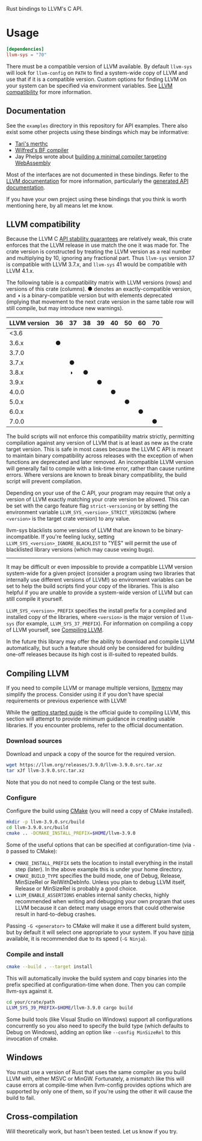 Rust bindings to LLVM's C API.

# Usage

```toml
[dependencies]
llvm-sys = "70"
```

There must be a compatible version of LLVM available. By default `llvm-sys`
will look for `llvm-config` on `PATH` to find a system-wide copy of LLVM and
use that if it is a compatible version. Custom options for finding LLVM
on your system can be specified via environment variables. See
[LLVM compatibility](#llvm-compatibility) for more information.

## Documentation

See the `examples` directory in this repository for API examples. There also
exist some other projects using these bindings which may be
informative:

 * [Tari's merthc](https://bitbucket.org/tari/merthc)
 * [Wilfred's BF compiler](https://crates.io/crates/bfc)
 * Jay Phelps wrote about [building a minimal compiler targeting
   WebAssembly](https://medium.com/@jayphelps/93e8c193fdb4)

Most of the interfaces are not documented in these bindings. Refer to the
[LLVM documentation](http://llvm.org/docs/) for more information, particularly
the [generated API documentation](http://llvm.org/doxygen/).

If you have your own project using these bindings that you think is worth
mentioning here, by all means let me know.

## LLVM compatibility

Because the LLVM C [API stability guarantees][c-api-stability] are relatively
weak, this crate enforces that the LLVM release in use match the one it was made
for. The crate version is constructed by treating the LLVM version as a real
number and multiplying by 10, ignoring any fractional part. Thus `llvm-sys`
version 37 is compatible with LLVM 3.7.x, and `llvm-sys` 41 would be compatible
with LLVM 4.1.x.

[c-api-stability]: http://llvm.org/docs/DeveloperPolicy.html#c-api-changes

The following table is a compatibility matrix with LLVM versions (rows) and
versions of this crate (columns). ● denotes an exactly-compatible version, and ◑
is a binary-compatible version but with elements deprecated (implying that
movement to the next crate version in the same table row will still compile, but
may introduce new warnings).

| LLVM version | 36 | 37 | 38 | 39 | 40 | 50 | 60 | 70 |
|--------------|----|----|----|----|----|----|----|----|
| <3.6         |    |    |    |    |    |    |    |    |
| 3.6.x        | ●  |    |    |    |    |    |    |    |
| 3.7.0        |    |    |    |    |    |    |    |    |
| 3.7.x        |    | ●  |    |    |    |    |    |    |
| 3.8.x        |    | ◑  | ●  |    |    |    |    |    |
| 3.9.x        |    |    |    | ●  |    |    |    |    |
| 4.0.0        |    |    |    |    | ●  |    |    |    |
| 5.0.x        |    |    |    |    |    | ●  |    |    |
| 6.0.x        |    |    |    |    |    |    | ●  |    |
| 7.0.0        |    |    |    |    |    |    |    | ●  |

The build scripts will not enforce this compatibility matrix strictly,
permitting compilation against any version of LLVM that is at least as new as
the crate target version. This is safe in most cases because the LLVM C API is
meant to maintain binary compatibility across releases with the exception of
when functions are deprecated and later removed. An incompatible LLVM version
will generally fail to compile with a link-time error, rather than cause runtime
errors. Where versions are known to break binary compatibility, the build script
will prevent compilation.

Depending on your use of the C API, your program may require that only a
version of LLVM exactly matching your crate version be allowed. This can be set
with the cargo feature flag `strict-versioning` or by setting the environment
variable `LLVM_SYS_<version>_STRICT_VERSIONING` (where `<version>` is the target
crate version) to any value.

llvm-sys blacklists some versions of LLVM that are known to be
binary-incompatible. If you're feeling lucky, setting
`LLVM_SYS_<version>_IGNORE_BLACKLIST` to "YES" will permit the use of
blacklisted library versions (which may cause vexing bugs).

---

It may be difficult or even impossible to provide a compatible LLVM version
system-wide for a given project (consider a program using two libraries that
internally use different versions of LLVM!) so environment variables can be set
to help the build scripts find your copy of the libraries. This is also helpful
if you are unable to provide a system-wide version of LLVM but can still
compile it yourself.

`LLVM_SYS_<version>_PREFIX` specifies the install prefix for a compiled and
installed copy of the libraries, where `<version>` is the major version of
`llvm-sys` (for example, `LLVM_SYS_37_PREFIX`). For information on compiling
a copy of LLVM yourself, see [Compiling LLVM](#compiling-llvm).

In the future this library may offer the ability to download and compile LLVM
automatically, but such a feature should only be considered for building
one-off releases because its high cost is ill-suited to repeated builds.

## Compiling LLVM

If you need to compile LLVM or manage multiple versions,
[llvmenv](https://crates.io/crates/llvmenv) may simplify the process. Consider
using it if you don't have special requirements or previous experience with
LLVM!

While the [getting started guide](http://llvm.org/docs/GettingStarted.html) is
the official guide to compiling LLVM, this section will attempt to provide
minimum guidance in creating usable libraries. If you encounter problems, refer
to the official documentation.

### Download sources

Download and unpack a copy of the source for the required version.

```sh
wget https://llvm.org/releases/3.9.0/llvm-3.9.0.src.tar.xz
tar xJf llvm-3.9.0.src.tar.xz
```

Note that you do not need to compile Clang or the test suite.

### Configure

Configure the build using [CMake][cmake] (you will need a copy of CMake
installed).

[cmake]: https://cmake.org/

```sh
mkdir -p llvm-3.9.0.src/build
cd llvm-3.9.0.src/build
cmake .. -DCMAKE_INSTALL_PREFIX=$HOME/llvm-3.9.0
```

Some of the useful options that can be specified at configuration-time
(via `-D` passed to CMake):

 * `CMAKE_INSTALL_PREFIX` sets the location to install everything in the install
   step (later). In the above example this is under your home directory.
 * `CMAKE_BUILD_TYPE` specifies the build mode, one of Debug, Release,
   MinSizeRel or RelWithDebInfo. Unless you plan to debug LLVM itself,
   Release or MinSizeRel is probably a good choice.
 * `LLVM_ENABLE_ASSERTIONS` enables internal sanity checks, highly recommended
   when writing and debugging your own program that uses LLVM because it can
   detect many usage errors that could otherwise result in hard-to-debug
   crashes.

Passing `-G <generator>` to CMake will make it use a different build system, but
by default it will select one appropriate to your system. If you have
[ninja][ninja] available, it is recommended due to its speed (`-G Ninja`).

[ninja]: https://ninja-build.org/

### Compile and install

```sh
cmake --build . --target install
```

This will automatically invoke the build system and copy binaries into the
prefix specified at configuration-time when done. Then you can compile llvm-sys
against it.

```sh
cd your/crate/path
LLVM_SYS_39_PREFIX=$HOME/llvm-3.9.0 cargo build
```

Some build tools (like Visual Studio on Windows) support all configurations
concurrently so you also need to specify the build type (which defaults to Debug
on Windows), adding an option like `--config MinSizeRel` to this invocation of
cmake.

## Windows

You must use a version of Rust that uses the same compiler as you build LLVM
with, either MSVC or MinGW. Fortunately, a mismatch like this will cause errors
at compile-time when llvm-config provides options which are supported by only
one of them, so if you're using the other it will cause the build to fail.

## Cross-compilation

Will theoretically work, but hasn't been tested. Let us know if you try.
